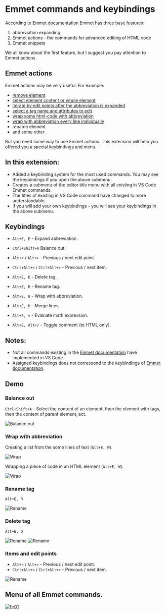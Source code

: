 [hr01]: https://bognaum.github.io/vscode-emmet-commands-and-keybindings/IMG/screenshot-01-01.png
[hr02]: https://bognaum.github.io/vscode-emmet-commands-and-keybindings/IMG/screenshot-02.png
[hr03]: https://bognaum.github.io/vscode-emmet-commands-and-keybindings/IMG/screenshot-03.png

# Emmet commands and keybindings
According to [Emmet documentation](https://docs.emmet.io/) Emmet has three base features:

1. abbreviation expanding
2. Emmet actions - the commands for advanced editing of HTML code
3. Emmet snippets 

We all know about the first feature, but I suggest you pay attention to Emmet actions.

## Emmet actions
Emmet actions may be very useful. For example:

- [remove element](https://docs.emmet.io/actions/remove-tag/)
- [select element content or whole element](https://docs.emmet.io/actions/match-pair/)
- [iterate by edit points after the abbreviation is expanded](https://docs.emmet.io/actions/go-to-edit-point/)
- [select a tag name and attributes to edit](https://docs.emmet.io/actions/select-item/)
- [wrap some html-code with abbreviation](https://docs.emmet.io/actions/wrap-with-abbreviation/#wrap-with-abbreviation)
- [wrap with abbreviation every line individually](https://docs.emmet.io/actions/wrap-with-abbreviation/#wrapping-individual-lines)
- rename element
- and some other

But you need some way to use Emmet actions. This extension will help you offered you a special keybindings and menu.

## In this extension:
- Added a keybinding system for the most used commands. You may see the keybindings if you open the above submenu.
- Creates a submenu of the editor title menu with all existing in VS Code Emmet commands. 
- The titles of existing in VS Code command have changed to more understandable.
- If you will add your own keybindings - you will see your keybindings in the above submenu.

## Keybindings
- ```Alt+E, E``` - Expand abbreviation.
- ```Ctrl+Shift+A``` Balance out.

- ```Alt+<``` / ```Alt+>``` - Previous / next edit point.
- ```Ctrl+Alt+<``` / ```Ctrl+Alt+>``` - Previous / next item.

- ```Alt+E, D``` - Delete tag.
- ```Alt+E, R``` - Rename tag.
- ```Alt+E, W``` - Wrap with abbreviation.
- ```Alt+E, M``` - Merge lines.
- ```Alt+E, =``` - Evaluate math expression.
- ```Alt+E, Alt+/``` - Toggle comment (to HTML only).

## Notes:
- Not all commands existing in the [Emmet documentation](https://docs.emmet.io/) have implemented in VS Code.
- Assigned keybindings does not correspond to the keybindings of [Emmet documentation](https://docs.emmet.io/).

## Demo
### Balance out
```Ctrl+Shift+A``` - Select the content of an element, then the element with tags, then the content of parent element, ect.

![Balance out](IMG/emmet-balance-out-01.gif)

### Wrap with abbreviation 
Creating a list from the some lines of text (```Alt+E, W```).

![Wrap](IMG/emmet-wrap-03.gif)

Wrapping a piece of code in an HTML element (```Alt+E, W```).

![Wrap](IMG/emmet-wrap-04.gif)

### Rename tag 

```Alt+E, R```

![Rename](IMG/emmet-rename-01.gif)

### Delete tag 

```Alt+E, D```

![Rename](IMG/emmet-delete-02.gif)
![Rename](IMG/emmet-delete-01.gif)

### Items and edit points 

- ```Alt+<``` / ```Alt+>``` - Previous / next edit point.
- ```Ctrl+Alt+<``` / ```Ctrl+Alt+>``` - Previous / next item.

![Rename](IMG/emmet-items-edit-points-01.gif)

## Menu of all Emmet commands.

[![hr01]][hr01]

<!-- [![hr02]][hr02] -->

<!-- [![hr03]][hr03] -->
